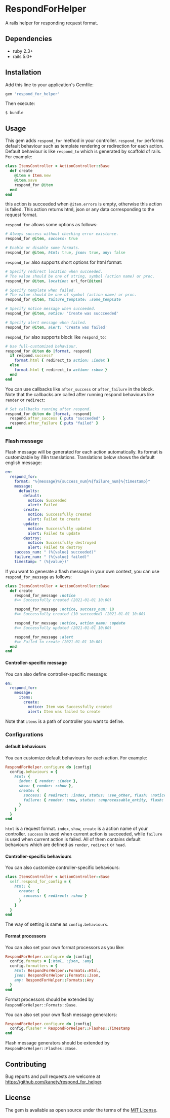 # RespondForHelper

A rails helper for responding request format.

## Dependencies

* ruby 2.3+
* rails 5.0+

## Installation

Add this line to your application's Gemfile:

```ruby
gem 'respond_for_helper'
```

Then execute:

    $ bundle

## Usage

This gem adds `respond_for` method in your controller.
`respond_for` performs default behaviour such as template rendering or redirection for each action.
Default behaviour is like `respond_to` which is generated by scaffold of rails.
For example:

```ruby
class ItemsController < ActionController::Base
  def create
    @item = Item.new
    @item.save
    respond_for @item
  end
end
```

this action is succeeded when `@item.errors` is empty, otherwise this action is failed.
This action returns html, json or any data corresponding to the request format.

`respond_for` allows some options as follows:

```ruby
# Always success without checking error existence.
respond_for @item, success: true

# Enable or disable some formats.
respond_for @item, html: true, json: true, any: false

```

`respond_for` also supports short options for html format:

```ruby
# Specify redirect location when succeeded.
# The value should be one of string, symbol (action name) or proc.
respond_for @item, location: url_for(@item)

# Specify template when failed.
# The value should be one of symbol (action name) or proc.
respond_for @item, failure_template: :some_template

# Specify notice message when succeeded.
respond_for @item, notice: 'Create was succceeded'

# Specify alert message when failed.
respond_for @item, alert: 'Create was failed'
```

`respond_for` also supports block like `respond_to`:

```ruby
# Use full-customized behaviour.
respond_for @item do |format, respond|
  if respond.success?
    format.html { redirect_to action: :index }
  else
    format.html { redirect_to action: :show }
  end
end
```

You can use callbacks like `after_success` or `after_failure` in the block.
Note that the callbacks are called after running respond behaviours like `render` or `redirect`:

```ruby
# Set callbacks running after respond.
respond_for @item do |format, respond|
  respond.after_success { puts "succeeded" }
  respond.after_failure { puts "failed" }
end
```

### Flash message

Flash message will be generated for each action automatically.
Its format is customizable by i18n translations.
Translations below shows the default english message:

```yaml
en:
  respond_for:
    format: "%{message}%{success_num}%{failure_num}%{timestamp}"
    message:
      defaults:
        default:
          notice: Succeeded
          alert: Failed
        create:
          notice: Successfully created
          alert: Failed to create
        update:
          notice: Successfully updated
          alert: Failed to update
        destroy:
          notice: Successfully destroyed
          alert: Failed to destroy
    success_num: " (%{value} succeeded)"
    failure_num: " (%{value} failed)"
    timestamp: " (%{value})"
```

If you want to generate a flash message in your own context,
you can use `respond_for_message` as follows:

```ruby
class ItemsController < ActionController::Base
  def create
    respond_for_message :notice
    #=> Successfully created (2021-01-01 10:00)

    respond_for_message :notice, success_num: 10
    #=> Successfully created (10 succeeded) (2021-01-01 10:00)

    respond_for_message :notice, action_name: :update
    #=> Successfully updated (2021-01-01 10:00)

    respond_for_message :alert
    #=> Failed to create (2021-01-01 10:00)
  end
end
```

#### Controller-specific message

You can also define controller-specific message:

```yaml
en:
  respond_for:
    message:
      items:
        create:
          notice: Item was Successfully created
          alert: Item was failed to create
```

Note that `items` is a path of controller you want to define.

### Configurations

#### default behaviours

You can customize default behaviours for each action.
For example:

```ruby
RespondForHelper.configure do |config|
  config.behaviours = {
    html: {
      index: { render: :index },
      show: { render: :show },
      create: {
        success: { redirect: :index, status: :see_other, flash: :notice },
        failure: { render: :new, status: :unprocessable_entity, flash: :alert }
      }
    }
  }
end
```

`html` is a request format.
`index`, `show`, `create` is a action name of your controller.
`success` is used when current action is succeeded, while `failure` is used when current action is failed.
All of them contains default behaviours which are defined as `render`, `redirect` or `head`.

#### Controller-specific behaviours

You can also customize controller-specific behaviours:

```ruby
class ItemsController < ActionController::Base
  self.respond_for_config = {
    html: {
      create: {
        success: { redirect: :show }
      }
    }
  }
end
```

The way of setting is same as `config.behaviours`.

#### Format processors

You can also set your own format processors as you like:

```ruby
RespondForHelper.configure do |config|
  config.formats = [:html, :json, :any]
  config.formatters = {
    html: RespondForHelper::Formats::Html,
    json: RespondForHelper::Formats::Json,
    any: RespondForHelper::Formats::Any
  }
end
```

Format processors should be extended by `RespondForHelper::Formats::Base`.

You can also set your own flash message generators:

```ruby
RespondForHelper.configure do |config|
  config.flasher = RespondForHelper::Flashes::Timestamp
end
```

Flash message generators should be extended by `RespondForHelper::Flashes::Base`.

## Contributing

Bug reports and pull requests are welcome at https://github.com/kanety/respond_for_helper.

## License

The gem is available as open source under the terms of the [MIT License](http://opensource.org/licenses/MIT).
